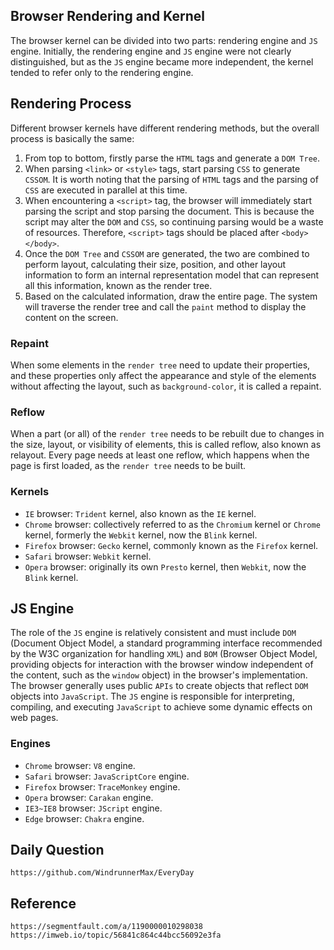 ## Browser Rendering and Kernel

The browser kernel can be divided into two parts: rendering engine and `JS` engine. Initially, the rendering engine and `JS` engine were not clearly distinguished, but as the `JS` engine became more independent, the kernel tended to refer only to the rendering engine.

## Rendering Process
Different browser kernels have different rendering methods, but the overall process is basically the same:

1. From top to bottom, firstly parse the `HTML` tags and generate a `DOM Tree`.
2. When parsing `<link>` or `<style>` tags, start parsing `CSS` to generate `CSSOM`. It is worth noting that the parsing of `HTML` tags and the parsing of `CSS` are executed in parallel at this time.
3. When encountering a `<script>` tag, the browser will immediately start parsing the script and stop parsing the document. This is because the script may alter the `DOM` and `CSS`, so continuing parsing would be a waste of resources. Therefore, `<script>` tags should be placed after `<body></body>`.
4. Once the `DOM Tree` and `CSSOM` are generated, the two are combined to perform layout, calculating their size, position, and other layout information to form an internal representation model that can represent all this information, known as the render tree.
5. Based on the calculated information, draw the entire page. The system will traverse the render tree and call the `paint` method to display the content on the screen.

### Repaint
When some elements in the `render tree` need to update their properties, and these properties only affect the appearance and style of the elements without affecting the layout, such as `background-color`, it is called a repaint.

### Reflow
When a part (or all) of the `render tree` needs to be rebuilt due to changes in the size, layout, or visibility of elements, this is called reflow, also known as relayout. Every page needs at least one reflow, which happens when the page is first loaded, as the `render tree` needs to be built.

### Kernels
* `IE` browser: `Trident` kernel, also known as the `IE` kernel.
* `Chrome` browser: collectively referred to as the `Chromium` kernel or `Chrome` kernel, formerly the `Webkit` kernel, now the `Blink` kernel.
* `Firefox` browser: `Gecko` kernel, commonly known as the `Firefox` kernel.
* `Safari` browser: `Webkit` kernel.
* `Opera` browser: originally its own `Presto` kernel, then `Webkit`, now the `Blink` kernel.

## JS Engine
The role of the `JS` engine is relatively consistent and must include `DOM` (Document Object Model, a standard programming interface recommended by the W3C organization for handling `XML`) and `BOM` (Browser Object Model, providing objects for interaction with the browser window independent of the content, such as the `window` object) in the browser's implementation. The browser generally uses public `APIs` to create objects that reflect `DOM` objects into `JavaScript`. The `JS` engine is responsible for interpreting, compiling, and executing `JavaScript` to achieve some dynamic effects on web pages.

### Engines
* `Chrome` browser: `V8` engine.
* `Safari` browser: `JavaScriptCore` engine.
* `Firefox` browser: `TraceMonkey` engine.
* `Opera` browser: `Carakan` engine.
* `IE3~IE8` browser: `JScript` engine.
* `Edge` browser: `Chakra` engine.

## Daily Question
```
https://github.com/WindrunnerMax/EveryDay
```

## Reference
```
https://segmentfault.com/a/1190000010298038
https://imweb.io/topic/56841c864c44bcc56092e3fa
```